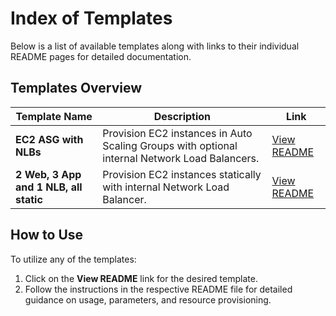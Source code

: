 # Index of Templates

Below is a list of available templates along with links to their individual README pages for detailed documentation.

## Templates Overview

| Template Name                                | Description                                                                               | Link                                     |
|----------------------------------------------|-------------------------------------------------------------------------------------------|------------------------------------------|
| **EC2 ASG with NLBs**                       | Provision EC2 instances in Auto Scaling Groups with optional internal Network Load Balancers. | [View README](./web_app_nlb.cloudformation.README.md) |
| **2 Web, 3 App and 1 NLB, all static**                       | Provision EC2 instances statically with  internal Network Load Balancer. | [View README](./2web_3app_1nlb_static.cloudformation.yaml) |

## How to Use

To utilize any of the templates:

1. Click on the **View README** link for the desired template.
2. Follow the instructions in the respective README file for detailed guidance on usage, parameters, and resource provisioning.


